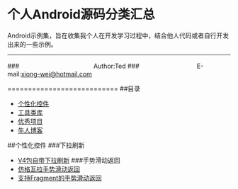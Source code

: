 个人Android源码分类汇总
====================

Android示例集，旨在收集我个人在开发学习过程中，结合他人代码或者自行开发出来的一些示例。
****
###　　　　　　　　　　　　Author:Ted
###　　　　　　　　　 E-mail:xiong-wei@hotmail.com

===========================
##<a name="home"/>目录
* [个性化控件](#widget)
* [工具类库](#tool)
* [优秀项目](#project)
* [牛人博客](#people)



##<a name="widget"/>个性化控件
###下拉刷新
* [V4包自带下拉刷新](https://github.com/xiongwei-git/V4PullToRefreshDemo "系统自带的下拉刷新")
###手势滑动返回
* [仿格瓦拉手势滑动返回](https://github.com/Issacw0ng/SwipeBackLayout "支持手势滑动返回的Activity")
* [支持Fragment的手势滑动返回](http://pan.baidu.com/s/1qW0UPJY "支持Activity和Fragment")